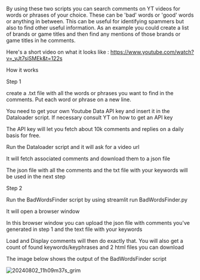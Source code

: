 By using these two scripts you can search comments on YT videos for words or phrases of your choice. These can be 'bad' words or 'good' words or anything in between. This can be useful for identifying spammers but also to find other useful information. As an example you could create a list of brands or game titles and then find any mentions of those brands or game titles in he comments.

Here's a short video on what it looks like : https://www.youtube.com/watch?v=_yJt7siSMEk&t=122s

How it works

Step 1

create a .txt file with all the words or phrases you want to find in the comments. Put each word or phrase on a new line.


You need to get your own Youtube Data API key and insert it in the Dataloader script. If necessary consult YT on how to get an API key

The API key will let you fetch about 10k comments and replies on a daily basis for free.


Run the Dataloader script and it will ask for a video url


It will fetch associated comments and download them to a json file

The json file with all the comments and the txt file with your keywords will be used in the next step

Step 2

Run the BadWordsFinder script by using streamlit run BadWordsFinder.py

It will open a browser window

In this browser window you can upload the json file with comments you've generated in step 1 and the text file with your keywords

Load and Display comments will then do exactly that. You will also get a count of found keywords/keyphrases
and 2 html files you can download

The image below shows the output of the BadWordsFinder script



![20240802_11h09m37s_grim](https://github.com/user-attachments/assets/e9cff923-c3e5-434b-8f9c-bfdf84741da8)







